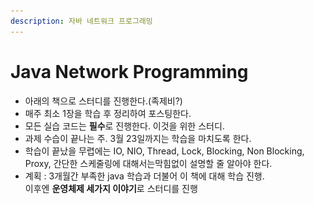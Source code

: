 ```yaml
---
description: 자바 네트워크 프로그래밍
---
```


# Java Network Programming

* 아래의 책으로 스터디를 진행한다.(족제비?)
* 매주 최소 1장을 학습 후 정리하여 포스팅한다.
* 모든 실습 코드는 **필수**로 진행한다. 이것을 위한 스터디.
* 과제 수습이 끝나는 주. 3월 23일까지는 학습을 마치도록 한다.
* 학습이 끝났을 무렵에는 IO, NIO, Thread, Lock, Blocking, Non Blocking, Proxy, 간단한 스케줄링에 대해서는막힘없이 설명할 줄 알아야 한다.
* 계획 : 3개월간 부족한 java 학습과 더불어 이 책에 대해 학습 진행. \
  이후엔 **운영체제 세가지 이야기**로 스터디를 진행

<figure><img src="../../.gitbook/assets/스크린샷 2023-12-27 23.53.25.png" alt="" width="375"><figcaption></figcaption></figure>

